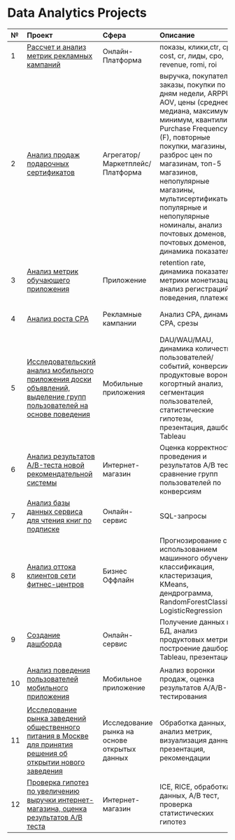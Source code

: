 # Data Analytics Projects

| № | Проект | Сфера | Описание | Библиотеки | 
| :-------- | :-------- | :-------- | :-------- | :-------- | 
| 1 | [Рассчет и анализ метрик рекламных кампаний](https://github.com/jj-itmo/ya-practicum/tree/main/marketing_metrics_table) | Онлайн-Платформа | показы, клики,ctr, cpc, cost, cr, лиды, cpo, revenue, romi, roi  | `Pandas` `Seaborn` `Matplotlib`  | 
| 2 | [Анализ продаж подарочных сертификатов](https://github.com/jj-itmo/ya-practicum/tree/main/digital_gifts) | Агрегатор/Маркетплейс/Платформа | выручка, покупатели, заказы, покупки по дням недели, ARPPU, AOV, цены (среднее, медиана, максимум, минимум, квантили), Purchase Frequency (F), повторные покупки, магазины, разброс цен по магазинам, топ-5 магазинов, непопулярные магазины, мультисертификаты, популярные и непопулярные номиналы, анализ почтовых доменов, зон почтовых доменов, динамика показателей  | `Pandas` `Seaborn` `Matplotlib`  | 
| 3 | [Анализ метрик обучающего приложения](https://github.com/jj-itmo/ya-practicum/tree/main/metric_analysis_for_gh) | Приложение | retention rate, динамика показателей, метрики монетизации, анализ регистраций, поведения, платежей  | `Pandas` `Seaborn` `Matplotlib`  | 
| 4 | [Анализ роста CPA](https://github.com/jj-itmo/ya-practicum/tree/main/cpa_advertising_analyst) | Рекламные кампании | Анализ CPA, динамика CPA, срезы  | `Pandas` `Seaborn` `Matplotlib` `Math` | 
| 5 | [Исследовательский анализ мобильного приложения доски объявлений, выделение групп пользователей на основе поведения](https://github.com/jj-itmo/ya-practicum/tree/main/apps_final) | Мобильные приложения | DAU/WAU/MAU, динамика количества пользователей/событий, конверсии, продуктовые воронки, когортный анализ, сегментация пользователей, статистические гипотезы, презентация, дашборд Tableau | `Pandas` `Matplotlib` `Plotly` `Seaborn` |
| 6| [Анализ результатов A/B-теста новой рекомендательной системы](https://github.com/jj-itmo/ya-practicum/tree/main/a_b_test_final) | Интернет-магазин | Оценка корректности проведения и результатов A/B теста, сравнение групп пользователей по конверсиям | `Pandas` `Matplotlib` `Plotly` `Seaborn` `Scipy` `Numpy` `Math` | 
| 7 | [Анализ базы данных сервиса для чтения книг по подписке](https://github.com/jj-itmo/ya-practicum/tree/main/sql_final) | Онлайн-сервис | SQL-запросы | `Pandas` `SQLAlchemy` | 
| 8 | [Анализ оттока клиентов сети фитнес-центров](https://github.com/jj-itmo/ya-practicum/tree/main/12_ml_fitness) | Бизнес Оффлайн | Прогнозирование с использованием машинного обучения, классификация, кластеризация, KMeans, дендрограмма, RandomForestClassifier, LogisticRegression | `Pandas` `Scikit-learn` `Matplotlib` `Seaborn` | 
| 9 | [Создание дашборда](https://github.com/jj-itmo/ya-practicum/tree/main/11_automation_tableau) | Онлайн-сервис | Получение данных из БД, анализ продуктовых метрик, построение дашборда Tableau, презентация | `Pandas` `SQLAlchemy` | 
| 10 | [Анализ поведения пользователей мобильного приложения](https://github.com/jj-itmo/ya-practicum/tree/main/10_sbornyi_2_app) | Мобильное приложение | Анализ воронки продаж, оценка результатов A/A/B-тестирования  | `Pandas` `Seaborn` `Matplotlib` `Plotly` `Math` `NumPy` `SciPy` | 
| 11 | [Исследование рынка заведений общественного питания в Москве для принятия решения об открытии нового заведения](https://github.com/jj-itmo/ya-practicum/tree/main/9_moscow_public_catering_market) | Исследование рынка на основе открытых данных | Обработка данных, анализ метрик, визуализация данных, презентация, рекомендации  | `Python` `Pandas` `Matplotlib` `Seaborn` | 
| 12 | [Проверка гипотез по увеличению выручки интернет-магазина, оценка результатов A/B теста](https://github.com/jj-itmo/ya-practicum/tree/main/8_a_b_online_store) | Интернет-магазин | ICE, RICE, обработка данных, A/B тест, проверка статистических гипотез | `Python` `Pandas` `Matplotlib` `Seaborn`  `Numpy` `Scipy` | 

